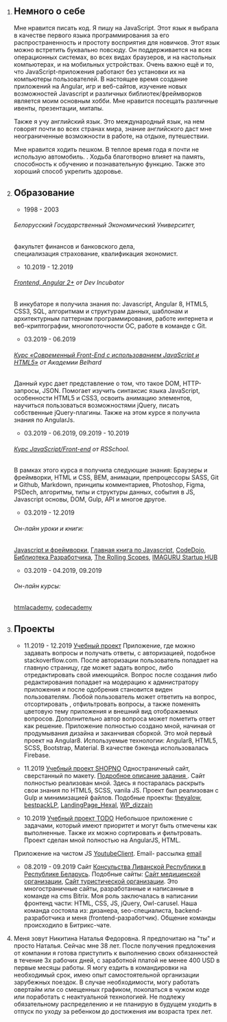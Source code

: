 1. ## **Немного о себе**

   Мне нравится писать код. Я пишу на JavaScript. Этот язык я выбрала в качестве первого языка программирования за его распространенность и простоту восприятия для новичков. Этот язык можно встретить буквально повсюду. Он поддерживается на всех операционных системах, во всех видах браузеров, и на настольных компьютерах, и на мобильных устройствах. Очень важно ещё и то, что JavaScript-приложения работают без установки их на компьютеры пользователей. 
   В настоящее время создание приложений на Angular,  игр и веб-сайтов, изучение новых возможностей Javascript и различных библиотек/фреймворков является моим основным хобби. Мне нравится посещать различные ивенты, презентации, митапы. 

   Также я учу английский язык. Это международный язык, на нем говорят почти во всех странах мира, знание английского даст мне неограниченные возможности в работе, на отдыхе, путешествии.

   Мне нравится ходить пешком. В теплое время года я почти не использую автомобиль. . Ходьба благотворно влияет на память, способность к обучению и  познавательную функцию. Также это хороший способ укрепить здоровье. 


1. ## **Образование**

     * 1998 - 2003 
   ###### Белорусский Государственный Экономический Университет, 
   факультет финансов и банковского дела,  
   специализация страхование, 
   квалификация экономист. 

     * 10.2019 - 12.2019
   ###### [Frontend, Angular 2+](http://devincubator.by/) от Dev Incubator
   В инкубаторе я получила знания по:  Javascript, Angular 8, HTML5, CSS3, SQL, алгоритмам и  структурам данных, шаблонам и архитектурным паттернам программирования, работе интернета и веб-криптографии, многопоточности ОС, работе в команде с Git.

     * 03.2019 - 06.2019
   ###### [Курс «Современный Front-End c использованием JavaScript и HTML5»](https://belhard.academy/frontend-html5-javascript) от Академии Belhard
   Данный курс дает представление о том, что такое DOM, HTTP-запросы, JSON. Помогает изучить синтаксис языка JavaScript, особенности HTML5  и CSS3, освоить анимацию элементов, научиться пользоваться возможностями jQuery, писать собственные jQuery-плагины. Также на этом курсе я получила знания по AngularJs.

     * 03.2019 - 06.2019, 09.2019 - 10.2019
   ###### [Курс JavaScript/Front-end](https://rs.school/js/index.html) от RSSchool.
   В рамках этого курса я получила следующие знания:
   Браузеры и фреймворки, HTML и CSS, BEM, анимации, препроцессоры SASS, Git и Github, Markdown, принципы комментариев, Photoshop, Figma, PSDech, алгоритмы, типы и структуры данных, события в JS, Javascript основы, DOM, Gulp, API и многое другое. 

   * 03.2019 - 12.2019 
   ###### Он-лайн уроки и книги:  
   [Javascript и фреймворки](https://metanit.com/),
   [Главная книга по Javascript](https://learn.javascript.ru/), 
   [CodeDojo](https://www.youtube.com/channel/UCY10FZglXJ8RL3xB04VpykQ),
   [Библиотека Разработчика](https://www.youtube.com/channel/UCCEFQIeYuJfsRhE4IFNMhRw),
   [The Rolling Scopes](https://www.youtube.com/channel/UCUgmHbk1rTFaf4GGKQ1OXfQ),
   [IMAGURU Startup HUB](https://www.youtube.com/channel/UCiJcyyoWidR2gYmwSy0yyPQ)

     * 03.2019 - 04.2019, 09.2019
   ###### Он-лайн курсы:
   [htmlacademy](https://htmlacademy.ru/profile/id1013059/achievements),
   [codecademy](https://www.codecademy.com/users/Ya_latan/achievements)

1.   ## **Проекты**

        * 11.2019 - 12.2019
      [Учебный проект](https://github.com/yalatan/angular-firebase-auth)
      Приложение, где можно задавать вопросы и получать ответы,  с авторизацией, подобное stackoverflow.com. После авторизации пользователь попадает на главную страницу, где может задать вопрос, либо отредактировать свой имеющийся. Вопрос после создания либо редактирования попадает на модерацию к адмнистратору приложения и после   одобрения становится виден пользователям. Любой пользователь может ответить на вопрос, отсортировать , отфильтровать вопросы, а также поменять цветовую тему приложения и внешний вид отображаемых вопросов. Дополнительно автор вопроса может пометить ответ как решение.
      Приложение полностью создано мной, начиная от продумывания дизайна и заканчивая сборкой. Это мой первый проект на Angular8.
      Используемые технологии: Angular8, HTML5, SCSS, Bootstrap, Material. В качестве бэкенда использовалась Firebase. 

        * 11.2019
      [Учебный проект SHOPNO](https://yalatan.github.io/shopno/dist/)
      Одностраничный сайт, сверстанный по макету. [Подробное описание задания ](https://yalatan.github.io/shopno/).
      Сайт полностью реализован мной.
      Здесь я постаралась раскрыть свои знания по HTML5, SCSS, vanila JS. Проект был реализован с Gulp и минимизацией файлов.
      Подобные проекты: [theyalow](https://yalatan.github.io/theyalow/), [bestpackLP](https://yalatan.github.io/bestpackLP), [LandingPage_Hexal](https://yalatan.github.io/LandingPage_Hexal), [WP_dizzain](https://yalatan.github.io/WP_dizzain)

        * 10.2019 
      [Учебный проект TODO](https://yalatan.github.io/todo/)
      Небольшое приложение с задачами, который имеют приоритет и могут быть отмечены как выполненные. Также их можно сортировать и фильтровать. Проект сделан мной полностью на AngularJS, HTML.

      Приложение  на чистом JS [YoutubeClient](https://yalatan.github.io/YoutubeClient).
      Email- рассылка [email](https://yalatan.github.io/email)  

      * 08.2019 - 09.2019
       Сайт [Консульства Ливанской Республики в Республике Беларусь](https://liban-consulate.by/).
       Подобные сайты: [Сайт медицинской организации](https://yalatan.github.io/medcare), 
       [Сайт туристической организации](https://yalatan.github.io/moregory).
       Это многостраничные сайты, разработанные и написанные в команде на cms Bitrix. Моя роль заключалась в написании фронтенд части:   HTML, CSS, JS, jQuery, Owl-carusel. Наша команда состояла из: дизанера, seo-специалиста, backend-разработчика и меня (frontend-разработчик).
       Общение команды происходило в Битрикс-чате.

1. Меня зовут Никитина Наталья Федоровна. Я предпочитаю на "ты" и просто Наталья. Сейчас мне 38 лет. После получения предложения от компании я готова приступить к выполнению своих обязанностей  в течение 3х рабочих дней, с заработной платой не менее 400 USD в первые месяцы работы. Я могу ездить в командировки на необходимый срок, имею опыт самостоятельной организации зарубежных поездок. В случае необходимости, могу работать овертайм или со смещенных графиком, покопаться в чужом коде или поработать с неактуальной технологией. Не подлежу обязательному распределению и не планирую в будущем уходить в отпуск по уходу за ребенком до достижения им возраста трех лет.
